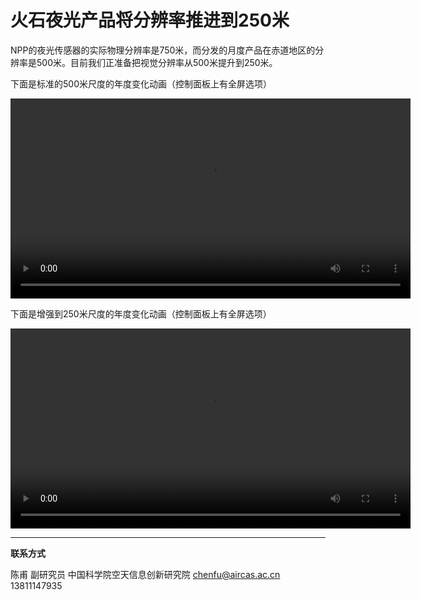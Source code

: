 # 火石夜光产品将分辨率推进到250米


NPP的夜光传感器的实际物理分辨率是750米，而分发的月度产品在赤道地区的分辨率是500米。目前我们正准备把视觉分辨率从500米提升到250米。

下面是标准的500米尺度的年度变化动画（控制面板上有全屏选项）

<center>
<video width="640" controls="controls" loop="loop" autoplay="autoplay">
  <source src="../product/beijing_z1.mp4" type="video/mp4" />
Your browser does not support the video tag.
</video>
</center>

下面是增强到250米尺度的年度变化动画（控制面板上有全屏选项）

<center>
<video width="640" controls="controls" loop="loop" autoplay="autoplay">
  <source src="../product/beijing_z2.mp4" type="video/mp4" />
Your browser does not support the video tag.
</video>
</center>


---



**联系方式**

陈甫 副研究员
中国科学院空天信息创新研究院
chenfu@aircas.ac.cn
13811147935


